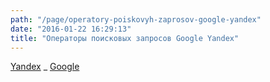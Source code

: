 ```yaml
---
path: "/page/operatory-poiskovyh-zaprosov-google-yandex"
date: "2016-01-22 16:29:13"
title: "Операторы поисковых запросов Google Yandex"
---
```

<a href ="https://yandex.ru/support/search/query-language/qlanguage.xml">Yandex</a>
_ <a href ="https://support.google.com/websearch/answer/2466433?hl=ru">Google</a>

